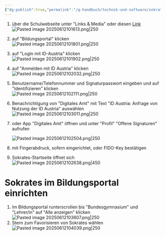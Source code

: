 ```yaml
---
{"dg-publish":true,"permalink":"/q-handbuch/technik-und-software/sokrates-login/"}
---
```


1. über die Schulwebseite unter "Links & Media" oder diesen [Link](https://www.sokrates-bund.at/SOKB/idpSelection.do?actionDo=new)  
    ![Pasted image 20250612101613.png|250](https://qhandbuch.vercel.app/img/user/Pasted%20image%2020250612101613.png)
    
2. auf "Bildungsportal" klicken  
    ![Pasted image 20250612101801.png|250](https://qhandbuch.vercel.app/img/user/Pasted%20image%2020250612101801.png)
    
3. auf "Login mit ID-Austria" klicken  
    ![Pasted image 20250612101902.png|250](https://qhandbuch.vercel.app/img/user/Pasted%20image%2020250612101902.png)
    
4. auf "Anmelden mit ID Austria" klicken  
    ![Pasted image 20250612102032.png|250](https://qhandbuch.vercel.app/img/user/Pasted%20image%2020250612102032.png)
    
5. Benutzername/Telefonnummer und Signaturpasswort eingeben und auf "Identifizieren" klicken  
    ![Pasted image 20250612102111.png|250](https://qhandbuch.vercel.app/img/user/Pasted%20image%2020250612102111.png)
    
6. Benachrichtigung von "Digitales Amt" mit Text "ID Austria: Anfrage von Nutzung der ID Austria" auswählen  
    ![Pasted image 20250612103011.png|250](https://qhandbuch.vercel.app/img/user/Pasted%20image%2020250612103011.png)
    
7. oder App "Digitales Amt" öffnen und unter "Profil" "Offene Signaturen" aufrufen
    
    ![Pasted image 20250612102504.png|250](https://qhandbuch.vercel.app/img/user/Pasted%20image%2020250612102504.png)
    
8. mit Fingerabdruck, sofern eingerichtet, oder FIDO-Key bestätigen
    
9. Sokrates-Startseite öffnet sich  
    ![Pasted image 20250612102638.png|450](https://qhandbuch.vercel.app/img/user/Pasted%20image%2020250612102638.png)
    

# Sokrates im Bildungsportal einrichten

1. Im Bildungsportal runterscrollen bis "Bundesgymnasium" und "Lehrer/in" auf "Alle anzeigen" klicken  
    ![Pasted image 20250612103607.png|250](https://qhandbuch.vercel.app/img/user/Pasted%20image%2020250612103607.png)
2. Stern zum Favorisieren von Sokrates wählen  
    ![Pasted image 20250612104039.png|250](https://qhandbuch.vercel.app/img/user/Pasted%20image%2020250612104039.png)